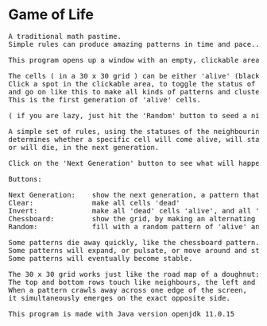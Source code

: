 # Game of Life
<pre>
A traditional math pastime.
Simple rules can produce amazing patterns in time and pace...

This program opens up a window with an empty, clickable area, and several buttons below.

The cells ( in a 30 x 30 grid ) can be either 'alive' (black) or 'dead' (white).
Click a spot in the clickable area, to toggle the status of the cell right there, 
and go on like this to make all kinds of patterns and clusters of 'alive' cells.
This is the first generation of 'alive' cells.

( if you are lazy, just hit the 'Random' button to seed a nice random pattern )

A simple set of rules, using the statuses of the neighbouring cells, 
determines whether a specific cell will come alive, will stay alive 
or will die, in the next generation. 

Click on the 'Next Generation' button to see what will happen to any pattern.

Buttons:

Next Generation:    show the next generation, a pattern that descends from the current pattern
Clear:              make all cells 'dead'
Invert:             make all 'dead' cells 'alive', and all 'alive' cells 'dead'
Chessboard:         show the grid, by making an alternating pattern of 'alive' cells
Random:             fill with a random pattern of 'alive' and 'dead' cells

Some patterns die away quickly, like the chessboard pattern.
Some patterns will expand, or pulsate, or move around and stay active for many generations.
Some patterns will eventually become stable.  

The 30 x 30 grid works just like the road map of a doughnut:
The top and bottom rows touch like neighbours, the left and right columns behave in the same way.
When a pattern crawls away across one edge of the screen, 
it simultaneously emerges on the exact opposite side.

This program is made with Java version openjdk 11.0.15
 
</pre>











